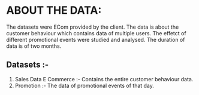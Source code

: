 # ABOUT THE DATA: 

The datasets were ECom provided by the client. The data is about the customer behaviour which contains data of multiple users. The effetct of different promotional events were studied and analysed. The duration of data is of two months.

## Datasets :- 
1. Sales Data E Commerce :- Contains the entire customer behaviour data.
2. Promotion :- The data of promotional events of that day.
    
